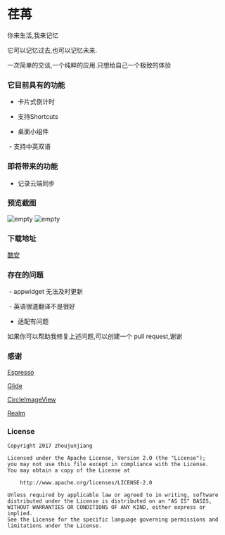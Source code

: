 # 荏苒
你来生活,我来记忆

它可以记忆过去,也可以记忆未来.

一次简单的交谈,一个纯粹的应用.只想给自己一个极致的体验

### 它目前具有的功能

  - 卡片式倒计时

  - 支持Shortcuts

  - 桌面小组件
  
  - 支持中英双语

### 即将带来的功能

  - 记录云端同步

### 预览截图

![empty](https://github.com/zhoujunjiang/Renran/blob/master/screenhost/1.png)
![empty](https://github.com/zhoujunjiang/Renran/blob/master/screenhost/2.png)


### 下载地址

[酷安](http://www.coolapk.com/apk/com.aidchow.renran)


### 存在的问题

  - appwidget 无法及时更新
  
  - 英语很渣翻译不是很好
  
  - 适配有问题

如果你可以帮助我修复上述问题,可以创建一个 pull request,谢谢

### 感谢

[Espresso](https://github.com/TonnyL/Espresso)

[Glide](https://github.com/bumptech/glide)

[CircleImageView](https://github.com/hdodenhof/CircleImageView)

[Realm](https://github.com/realm/realm-java)

### License

```
Copyright 2017 zhoujunjiang

Licensed under the Apache License, Version 2.0 (the "License");
you may not use this file except in compliance with the License.
You may obtain a copy of the License at

    http://www.apache.org/licenses/LICENSE-2.0

Unless required by applicable law or agreed to in writing, software
distributed under the License is distributed on an "AS IS" BASIS,
WITHOUT WARRANTIES OR CONDITIONS OF ANY KIND, either express or implied.
See the License for the specific language governing permissions and
limitations under the License.
```





